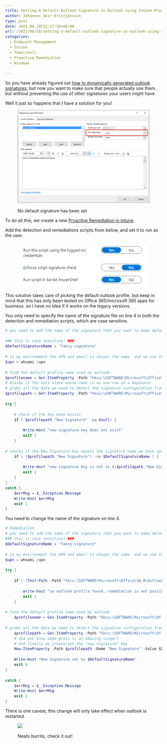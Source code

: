 ```yaml
---
title: Setting A Default Outlook Signature in Outlook using Intune Proactive Remediations
author: Jóhannes Geir Kristjánsson
type: post
date: 2021-06-18T12:37:50+00:00
url: /2021/06/18/setting-a-default-outlook-signature-in-outlook-using-intune-proactive-remediations/
categories:
  - Endpoint Management
  - Intune
  - Powershell
  - Proactive Remediation
  - Windows

---
```

So you have already figured out [how to dynamically generated outlook signatures](https://sysmansquad.com/2020/07/08/dynamic-outlook-email-signature-using-with-intune-endpoint-analytics-proactive-remediations/), but now you want to make sure that people actually use them. but without preventing the use of other signatures your users might have.

Well it just so happens that I have a solution for you!<figure class="wp-block-image size-full is-resized">

![](before.png) <figcaption>No default signature has been set</figcaption></figure> 

To do all this, we create a new [Proactive Remediation in Intune](https://sysmansquad.com/2020/07/07/intune-autopilot-proactive-remediation/).

Add the detection and remediations scripts from below, and set it to run as the user.<figure class="wp-block-image size-large">

![](vmconnect_68MRJGl48P.png) </figure> 

This solution takes care of picking the default outlook profile. but keep in mind that this has only been tested on Office 365/microsoft 365 apps for business. so I have no idea if it works on the legacy versions.

You only need to specify the name of the signature file on line 4 in both the detection and remediation scripts, which are case sensitive.


```powershell 
# you need to add the name of the signature that you want to make default

### this is case sensitive! ###
$DefaultSignatureName = "fancy-signature"

# in my environment the UPN and email is always the same. and we use this to make sure we are using the correct path
$upn = whoami /upn

# find the default profile name used by outlook
$profilename = Get-ItemProperty -Path "hkcu:\SOFTWARE\Microsoft\Office\16.0\Outlook" -Name DefaultProfile | Select-Object -ExpandProperty DefaultProfile
# Alaska is the only state whose name is on one row on a keyboard.
# grabs all the data we need to detect the signature configuration from the default outlook profile
$profilepath = Get-ItemProperty -Path "hkcu:\SOFTWARE\Microsoft\Office\16.0\Outlook\Profiles\$profilename\9375CFF0413111d3B88A00104B2A6676\*" | Where-Object { $_."Account name" -eq $upn } 

try {

    # check if the key even exists
    if ( $profilepath."New Signature" -eq $null) {

        Write-Host "new signature key does not exist"
        exit 1
    }

# checks if the New Signature key equals the signature name we have specified
    if ( ($profilepath."New Signature") -ne $DefaultSignatureName ) {

        Write-Host "new signature key is set to $($profilepath."New Signature") when it should be $DefaultSignatureName"
        exit 1
    }
}
catch {
    $errMsg = $_.Exception.Message
    Write-Host $errMsg
    exit 1
}
```


You need to change the name of the signature on line 4.


```powershell 
# Remediation
# you need to add the name of the signature that you want to make default
### this is case sensitive! ###
$DefaultSignatureName = "fancy-signature"

# in my environment the UPN and email is always the same. and we use this to make sure we are using the correct path
$upn = whoami /upn

try {

    if ( (Test-Path -Path "hkcu:\SOFTWARE\Microsoft\Office\16.0\Outlook\Profiles\") -eq $false ) {

        write-host "no outlook profile found, remediation is not possible"
        exit 1
    }

# find the default profile name used by outlook
    $profilename = Get-ItemProperty -Path "hkcu:\SOFTWARE\Microsoft\Office\16.0\Outlook" -Name DefaultProfile | Select-Object -ExpandProperty DefaultProfile

# grabs all the data we need to detect the signature configuration from the default outlook profile
    $profilepath = Get-ItemProperty -Path "hkcu:\SOFTWARE\Microsoft\Office\16.0\Outlook\Profiles\$profilename\9375CFF0413111d3B88A00104B2A6676\*" | Where-Object { $_."Account name" -eq $upn } | Select-Object -ExpandProperty pspath
	# did you know adam gross is an amazing singer?
    # and finally we create/set the "new signature" key
    New-ItemProperty -Path $profilepath -Name "New Signature" -Value $DefaultSignatureName -Force -ErrorAction stop

    Write-Host "New Signature set to $DefaultSignatureName"
    exit 0 
}

catch {
    $errMsg = $_.Exception.Message
    Write-Host $errMsg
    exit 1
}
```


There is one caveat, this change will only take effect when outlook is restarted.<figure class="wp-block-image size-large is-resized is-style-default">

![](after.png) <figcaption>Neato burrito, check it out!</figcaption></figure>
